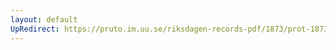 ```yaml
---
layout: default
UpRedirect: https://pruto.im.uu.se/riksdagen-records-pdf/1873/prot-1873--ak--422/prot-1873--ak--422_011.pdf
---
```

